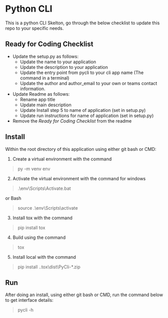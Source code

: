 # Python CLI
This is a python CLI Skelton, go through the below checklist to 
update this repo to your specific needs.

## Ready for Coding Checklist
* Update the setup.py as follows:
    - Update the name to your application
    - Update the description to your application
    - Update the entry point from pycli to your cli app name
    (The command in a terminal)
    - Update the author and author_email to your own or
    teams contact information.
* Update Readme as follows:
    - Rename app title
    - Update main description
    - Update Install step 5 to name of application (set in setup.py)
    - Update run instructions for name of application (set in setup.py)
* Remove the *Ready for Coding Checklist* from the readme

## Install
Within the root directory of this application using either git bash or CMD:
1. Create a virtual environment with the command
> py -m venv env
2. Activate the virtual environment with the command for windows
> .\env\Scripts\Activate.bat

or Bash
> source .\env\Scripts\activate
3. Install tox with the command
> pip install tox
4. Build using the command
> tox
5. Install local with the command
> pip install .\.tox\dist\PyCli-*.zip

## Run
After doing an install, using either git bash or CMD, run the command below to get
interface details:
> pycli -h